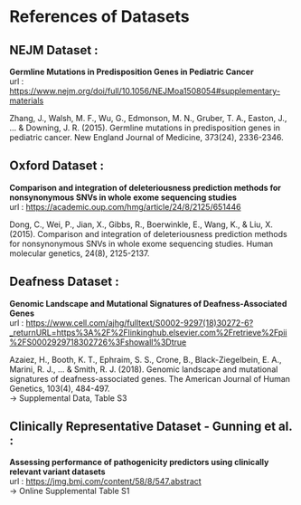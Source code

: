 
# References of Datasets

## NEJM Dataset :
**Germline Mutations in Predisposition Genes in Pediatric Cancer**  \
url : https://www.nejm.org/doi/full/10.1056/NEJMoa1508054#supplementary-materials

Zhang, J., Walsh, M. F., Wu, G., Edmonson, M. N., Gruber, T. A., Easton, J., ... & Downing, J. R. (2015). Germline mutations in predisposition genes in pediatric cancer. New England Journal of Medicine, 373(24), 2336-2346.

## Oxford Dataset : 
**Comparison and integration of deleteriousness prediction methods for nonsynonymous SNVs in whole exome sequencing studies**  \
url : https://academic.oup.com/hmg/article/24/8/2125/651446

Dong, C., Wei, P., Jian, X., Gibbs, R., Boerwinkle, E., Wang, K., & Liu, X. (2015). Comparison and integration of deleteriousness prediction methods for nonsynonymous SNVs in whole exome sequencing studies. Human molecular genetics, 24(8), 2125-2137.

## Deafness Dataset :
**Genomic Landscape and Mutational Signatures of Deafness-Associated Genes** \
url : https://www.cell.com/ajhg/fulltext/S0002-9297(18)30272-6?_returnURL=https%3A%2F%2Flinkinghub.elsevier.com%2Fretrieve%2Fpii%2FS0002929718302726%3Fshowall%3Dtrue

Azaiez, H., Booth, K. T., Ephraim, S. S., Crone, B., Black-Ziegelbein, E. A., Marini, R. J., ... & Smith, R. J. (2018). Genomic landscape and mutational signatures of deafness-associated genes. The American Journal of Human Genetics, 103(4), 484-497. \
 -> Supplemental Data, Table S3

 ## Clinically Representative Dataset - Gunning et al.  :
 **Assessing performance of pathogenicity predictors using clinically relevant variant datasets** \
 url : https://jmg.bmj.com/content/58/8/547.abstract \
  -> Online Supplemental Table S1
